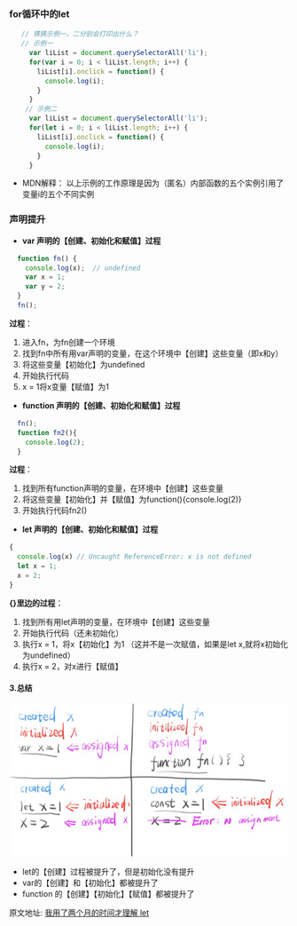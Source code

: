 ### for循环中的let

```javascript
   // 猜猜示例一、二分别会打印出什么？
   // 示例一
     var liList = document.querySelectorAll('li');
     for(var i = 0; i < liList.length; i++) {
       liList[i].onclick = function() {
         console.log(i);
       }
     }
    // 示例二
     var liList = document.querySelectorAll('li');
     for(let i = 0; i < liList.length; i++) {
       liList[i].onclick = function() {
         console.log(i);
       }
     }
```
- MDN解释： 以上示例的工作原理是因为（匿名）内部函数的五个实例引用了变量i的五个不同实例

### 声明提升
- **var 声明的【创建、初始化和赋值】过程**
```javascript
  function fn() {
    console.log(x);  // undefined
    var x = 1;
    var y = 2;
  }
  fn();
```
**过程**：
1. 进入fn，为fn创建一个环境
2. 找到fn中所有用var声明的变量，在这个环境中【创建】这些变量（即x和y）
3. 将这些变量【初始化】为undefined
4. 开始执行代码
5. x = 1将x变量【赋值】为1

- **function 声明的【创建、初始化和赋值】过程**
```javascript
  fn();
  function fn2(){
    console.log(2);
  }
```
**过程**：
1. 找到所有function声明的变量，在环境中【创建】这些变量
2. 将这些变量【初始化】并【赋值】为function(){console.log(2)}
3. 开始执行代码fn2()

- **let 声明的【创建、初始化和赋值】过程**
```javascript
{
  console.log(x) // Uncaught ReferenceError: x is not defined
  let x = 1;
  x = 2;
}
```
**{}里边的过程**：
1. 找到所有用let声明的变量，在环境中【创建】这些变量
2. 开始执行代码（还未初始化）
3. 执行x = 1，将x【初始化】为1 （这并不是一次赋值，如果是let x,就将x初始化为undefined）
4. 执行x = 2，对x进行【赋值】

#### 3.总结
![](./let.jpg)

- let的【创建】过程被提升了，但是初始化没有提升
- var的【创建】和【初始化】都被提升了
- function 的【创建】【初始化】【赋值】都被提升了

原文地址: [我用了两个月的时间才理解 let](https://zhuanlan.zhihu.com/p/28140450)